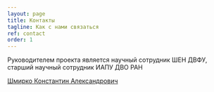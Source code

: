```yaml
---
layout: page
title: Контакты
tagline: Как с нами связаться
ref: contact
order: 1
---
```


Руководителем проекта является научный сотрудник ШЕН ДВФУ, старший научный сотрудник ИАПУ ДВО РАН 

[Шмирко Константин Александрович](mailto:shmirko.ka@dvfu.ru)


